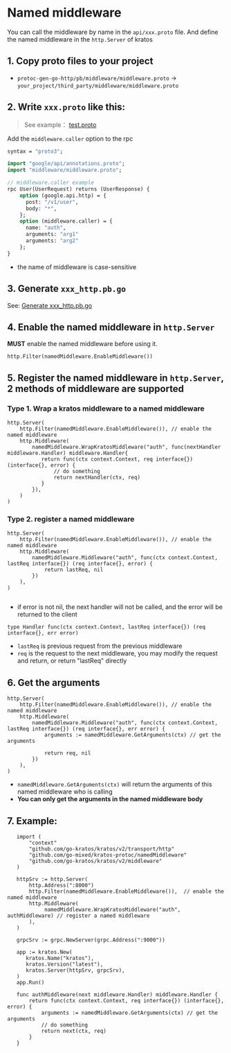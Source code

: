 
# Named middleware

You can call the middleware by name in the `api/xxx.proto` file.
And define the named middleware in the `http.Server` of kratos

## 1. Copy proto files to your project

- `protoc-gen-go-http/pb/middleware/middleware.proto` -> `your_project/third_party/middleware/middleware.proto`


## 2. Write `xxx.proto` like this:

> See example： [test.proto](../protoc-gen-go-http/examples/test.proto)

Add the `middleware.caller` option to the rpc

```proto
syntax = "proto3";

import "google/api/annotations.proto";
import "middleware/middleware.proto";

// middleware.caller example
rpc User(UserRequest) returns (UserResponse) {
    option (google.api.http) = {
      post: "/v1/user",
      body: "*",
    };
    option (middleware.caller) = {
      name: "auth",
      arguments: "arg1"
      arguments: "arg2"
    };
}

```

- the name of middleware is case-sensitive

## 3. Generate `xxx_http.pb.go`

See: [Generate xxx_http.pb.go](../README.md#generate-xxx_http.pb.go)

## 4. Enable the named middleware in `http.Server`
**MUST** enable the named middleware before using it.

```golang
http.Filter(namedMiddleware.EnableMiddleware())
```

## 5. Register the named middleware in `http.Server`, 2 methods of middleware are supported


### Type 1. Wrap a kratos middleware to a named middleware

```golang
http.Server(
    http.Filter(namedMiddleware.EnableMiddleware()), // enable the named middleware
    http.Middleware(
        namedMiddleware.WrapKratosMiddleware("auth", func(nextHandler middleware.Handler) middleware.Handler{
           return func(ctx context.Context, req interface{}) (interface{}, error) {
               // do something
               return nextHandler(ctx, req)
           }
        }),
    )
)
```

### Type 2. register a named middleware

```golang
http.Server(
    http.Filter(namedMiddleware.EnableMiddleware()), // enable the named middleware
    http.Middleware(
        namedMiddleware.Middleware("auth", func(ctx context.Context, lastReq interface{}) (req interface{}, error) {
            return lastReq, nil
        })
    ),
)
   
```
- if error is not nil, the next handler will not be called, and the error will be returned to the client

```
type Handler func(ctx context.Context, lastReq interface{}) (req interface{}, err error)
```

- `lastReq` is previous request from the previous middleware
- `req` is the request to the next middleware, you may modify the request and return, or return "lastReq" directly

## 6. Get the arguments

```golang
http.Server(
    http.Filter(namedMiddleware.EnableMiddleware()), // enable the named middleware
    http.Middleware(
        namedMiddleware.Middleware("auth", func(ctx context.Context, lastReq interface{}) (req interface{}, err error) {
            arguments := namedMiddleware.GetArguments(ctx) // get the arguments

            return req, nil
        })
    ),
)
```

- `namedMiddleware.GetArguments(ctx)` will return the arguments of this named middleware who is calling
- **You can only get the arguments in the named middleware body**


## 7. Example:

```golang 
   import (
       "context"
       "github.com/go-kratos/kratos/v2/transport/http"
       "github.com/go-mixed/kratos-protoc/namedMiddleware"
       "github.com/go-kratos/kratos/v2/middleware"
   )
   
   httpSrv := http.Server(
       http.Address(":8000")
       http.Filter(namedMiddleware.EnableMiddleware()),  // enable the named middleware
       http.Middleware(
            namedMiddleware.WrapKratosMiddleware("auth", authMiddleware) // register a named middleware
       ),
   )
   
   grpcSrv := grpc.NewServer(grpc.Address(":9000"))
   
   app := kratos.New(
      kratos.Name("kratos"),
      kratos.Version("latest"),
      kratos.Server(httpSrv, grpcSrv),
   )
   app.Run()
   
   func authMiddleware(next middleware.Handler) middleware.Handler {
       return func(ctx context.Context, req interface{}) (interface{}, error) {
           arguments := namedMiddleware.GetArguments(ctx) // get the arguments
           // do something
           return next(ctx, req)
       }
   }
```